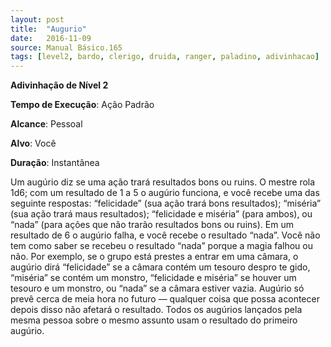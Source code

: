 ```yaml
---
layout: post
title:  "Augurio"
date:   2016-11-09
source: Manual Básico.165
tags: [level2, bardo, clerigo, druida, ranger, paladino, adivinhacao]
---
```


**Adivinhação de Nível 2**

**Tempo de Execução**: Ação Padrão

**Alcance**: Pessoal

**Alvo**: Você

**Duração**: Instantânea


Um augúrio diz se uma ação trará resultados bons ou ruins. O mestre rola 1d6; com um resultado de 1 a 5 o augúrio funciona, e você recebe uma das seguinte respostas: “felicidade” (sua ação trará bons resultados); “miséria” (sua ação trará maus resultados); “felicidade e miséria” (para ambos), ou “nada” (para ações que não trarão resultados bons ou ruins).
Em um resultado de 6 o augúrio falha, e você recebe o resultado “nada”. Você não tem como saber se recebeu o resultado “nada” porque a magia falhou ou não.
Por exemplo, se o grupo está prestes a entrar em uma câmara, o augúrio dirá “felicidade” se a câmara contém um tesouro despro te gido, “miséria” se contém um monstro, “felicidade e miséria” se houver um tesouro e um monstro, ou “nada” se a câmara estiver vazia.
Augúrio só prevê cerca de meia hora no futuro — qualquer coisa que possa acontecer depois disso não afetará o resultado. Todos os augúrios lançados pela mesma pessoa sobre o mesmo assunto usam o resultado do primeiro augúrio.